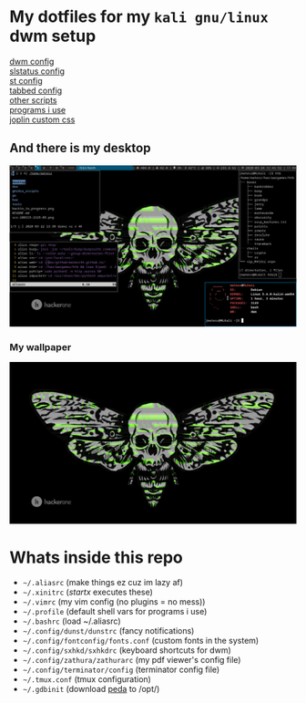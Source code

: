 # My dotfiles for my `kali gnu/linux` dwm setup
[dwm config](https://github.com/matesz44/dwm)  
[slstatus config](https://github.com/matesz44/slstatus)  
[st config](https://github.com/matesz44/st_)  
[tabbed config](https://github.com/matesz44/tabbed)  
[other scripts](https://github.com/matesz44/scripts)  
[programs i use](https://github.com/matesz44/favtools)  
[joplin custom css](https://github.com/matesz44/joplintheme)


## And there is my desktop
![rice](rice.png)

### My wallpaper
![wallpaper](.config/wall3.jpg)


# Whats inside this repo
- `~/.aliasrc` (make things ez cuz im lazy af)
- `~/.xinitrc` (*startx* executes these)
- `~/.vimrc` (my vim config (no plugins = no mess))
- `~/.profile` (default shell vars for programs i use)
- `~/.bashrc` (load ~/.aliasrc)
- `~/.config/dunst/dunstrc` (fancy notifications)
- `~/.config/fontconfig/fonts.conf` (custom fonts in the system)
- `~/.config/sxhkd/sxhkdrc` (keyboard shortcuts for dwm)
- `~/.config/zathura/zathurarc` (my pdf viewer's config file)
- `~/.config/terminator/config` (terminator config file)
- `~/.tmux.conf` (tmux configuration)
- `~/.gdbinit` (download [peda](https://github.com/longld/peda) to /opt/)
